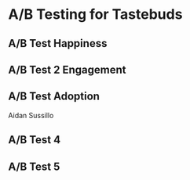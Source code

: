 # A/B Testing for Tastebuds

## A/B Test Happiness

## A/B Test 2 Engagement

## A/B Test Adoption 
Aidan Sussillo

## A/B Test 4

## A/B Test 5


